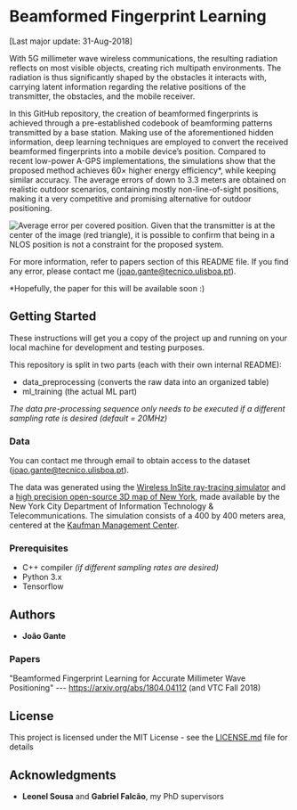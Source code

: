 # Beamformed Fingerprint Learning

[Last major update: 31-Aug-2018]

With 5G millimeter wave wireless communications, the resulting radiation reflects on most visible
objects, creating rich multipath environments. The radiation is thus significantly shaped by the obstacles
it interacts with, carrying latent information regarding the relative positions of the transmitter, the
obstacles, and the mobile receiver.

In this GitHub repository, the creation of beamformed fingerprints is achieved
through a pre-established codebook of beamforming patterns transmitted by a base station. Making use
of the aforementioned hidden information, deep learning techniques are employed to
convert the received beamformed fingerprints into a mobile device’s position. Compared to recent low-power
A-GPS implementations, the simulations show that the proposed method achieves 60× higher
energy efficiency*, while keeping similar accuracy. The average errors of down to 3.3 meters are obtained
on realistic outdoor scenarios, containing mostly non-line-of-sight positions, making it a very competitive
and promising alternative for outdoor positioning.

![Average error per covered position. Given that the transmitter is at the center
of the image (red triangle), it is possible to confirm that being in a NLOS position is 
not a constraint for the proposed system.](images/error_vs_position.PNG)

For more information, refer to papers section of this README file. If you find any error, please contact me (joao.gante@tecnico.ulisboa.pt).

*Hopefully, the paper for this will be available soon :)



## Getting Started

These instructions will get you a copy of the project up and running on your local machine for development and testing purposes.

This repository is split in two parts (each with their own internal README):
- data_preprocessing (converts the raw data into an organized table)
- ml_training (the actual ML part)

*The data pre-processing sequence only needs to be executed if a different sampling rate is desired (default = 20MHz)*

### Data

You can contact me through email to obtain access to the dataset (joao.gante@tecnico.ulisboa.pt).

The data was generated using the [Wireless InSite ray-tracing simulator](https://www.remcom.com/wireless-insite-em-propagation-software/) and a [high precision open-source 3D map of New York](http://www1.nyc.gov/site/doitt/initiatives/3d-building.page), made available by the New York City Department of Information Technology & Telecommunications. The simulation consists of a 400 by 400 meters area, centered at the [Kaufman Management Center](https://goo.gl/maps/xrqvT9VS59K2).


### Prerequisites

- C++ compiler *(if different sampling rates are desired)*
- Python 3.x
- Tensorflow


## Authors

* **João Gante**

### Papers

"Beamformed Fingerprint Learning for Accurate Millimeter Wave Positioning" --- https://arxiv.org/abs/1804.04112 (and VTC Fall 2018)

## License

This project is licensed under the MIT License - see the [LICENSE.md](LICENSE.md) file for details

## Acknowledgments

* **Leonel Sousa** and **Gabriel Falcão**, my PhD supervisors
